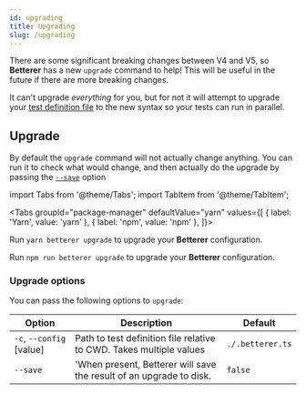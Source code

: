 ```yaml
---
id: upgrading
title: Upgrading
slug: /upgrading
---
```


There are some significant breaking changes between V4 and V5, so **Betterer** has a new `upgrade` command to help! This will be useful in the future if there are more breaking changes.

It can't upgrade _everything_ for you, but for not it will attempt to upgrade your [test definition file](./test-definition-file) to the new syntax so your tests can run in parallel.

## Upgrade

By default the `upgrade` command will not actually change anything. You can run it to check what would change, and then actually do the upgrade by passing the [`--save`](#upgrade-options) option

import Tabs from '@theme/Tabs';
import TabItem from '@theme/TabItem';

<!-- prettier-ignore -->
<Tabs
  groupId="package-manager"
  defaultValue="yarn"
  values={[
    { label: 'Yarn', value: 'yarn' },
    { label: 'npm', value: 'npm' },
  ]}>
  <TabItem
    value="yarn">

Run `yarn betterer upgrade` to upgrade your **Betterer** configuration.

  </TabItem>
  <TabItem
    value="npm">

Run `npm run betterer upgrade` to upgrade your **Betterer** configuration.

  </TabItem>
</Tabs>

### Upgrade options

You can pass the following options to `upgrade`:

| Option                   | Description                                                         | Default          |
| ------------------------ | ------------------------------------------------------------------- | ---------------- |
| `-c`, `--config` [value] | Path to test definition file relative to CWD. Takes multiple values | `./.betterer.ts` |
| `--save`                 | 'When present, Betterer will save the result of an upgrade to disk. | `false`          |

